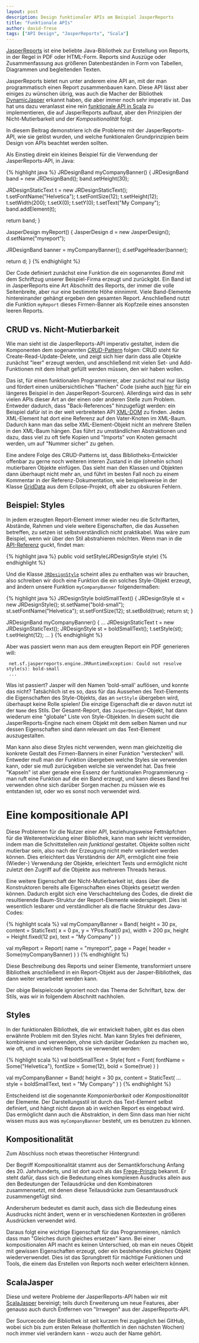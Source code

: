 ```yaml
---
layout: post
description: Design funktionaler APIs am Beispiel JasperReports
title: "Funktionale APIs"
author: david-frese
tags: ["API Design", "JasperReports", "Scala"]
---
```


[JasperReports](http://www.jaspersoft.com/reporting) ist eine beliebte
Java-Bibliothek zur Erstellung von Reports, in der Regel in PDF oder
HTML-Form. Reports sind Auszüge oder Zusammenfassung aus größeren
Datenbeständen in Form von Tabellen, Diagrammen und begleitenden
Texten.

JasperReports bietet nun unter anderem eine API an, mit der man
programmatisch einen Report zusammenbauen kann. Diese API lässt aber
einiges zu wünschen übrig, was auch die Macher der Bibliothek
[DynamicJasper](http://dynamicjasper.com/) erkannt haben, die aber
immer noch sehr imperativ ist. Das hat uns dazu veranlasst eine rein
[funktionale API in
Scala](https://github.com/active-group/ScalaJasper) zu implementieren,
die auf JasperReports aufbaut, aber den Prinzipien der
Nicht-Mutierbarkeit und der _Kompositionalität_ folgt.

In diesem Beitrag demonstriere ich die Probleme mit der
JasperReports-API, wie sie gelöst wurden, und welche funktionalen
Grundprinzipien beim Design von APIs beachtet werden sollten.

<!-- more start -->

Als Einstieg direkt ein kleines Beispiel für die Verwendung der
JasperReports-API, in Java:

{% highlight java %}
JRDesignBand myCompanyBanner() {
  JRDesignBand band = new JRDesignBand();
  band.setHeight(30);
  
  JRDesignStaticText t = new JRDesignStaticText();
  t.setFontName("Helvetica");
  t.setFontSize(12);
  t.setHeight(12);
  t.setWidth(200);
  t.setX(0);
  t.setY(0);
  t.setText("My Company");
  band.addElement(t);

  return band;
}

JasperDesign myReport() {
  JasperDesign d = new JasperDesign();
  d.setName("myreport");

  JRDesignBand banner = myCompanyBanner();
  d.setPageHeader(banner);

  return d;
}
{% endhighlight %}

Der Code definiert zunächst eine Funktion die ein sogenanntes
_Band_ mit dem Schriftzug unserer Beispiel-Firma erzeugt und
zurückgibt. Ein Band ist in JasperReports eine Art Abschnitt des
Reports, der immer die volle Seitenbreite, aber nur eine bestimmte
Höhe einnimmt. Viele Band-Elemente hintereinander gehängt ergeben den
gesamten Report. Anschließend nutzt die Funktion `myReport` dieses
Firmen-Banner als Kopfzeile eines ansonsten leeren Reports.

## CRUD vs. Nicht-Mutierbarkeit

Wie man sieht ist die JasperReports-API imperativ gestaltet,
indem die Komponenten dem sogenannten [_CRUD_-Pattern](http://en.wikipedia.org/wiki/Create,_read,_update_and_delete) folgen: CRUD steht
für Create-Read-Update-Delete, und zeigt sich hier darin dass alle
Objekte zunächst "leer" erzeugt werden, und anschließend mit vielen
Set- und Add-Funktionen mit dem Inhalt gefüllt werden müssen, den wir
haben wollen.

Das ist, für einen funktionalen Programmierer, aber zunächst mal nur
lästig und fördert einen unübersichtlichen "flachen" Code (siehe auch
[hier](http://code.jaspersoft.com/svn/repos/jasperreports/tags/jr-5-1-0/jasperreports/demo/samples/noxmldesign/src/NoXmlDesignApp.java)
für ein längeres Beispiel in den JasperReport-Sourcen). Allerdings
wird das in sehr vielen APIs dieser Art an der einen oder anderen
Stelle zum Problem. Entweder dadurch, dass "Back-References"
hinzugefügt werden: ein Beispiel dafür ist in der weit verbreiteten
API [XML-DOM](http://www.w3schools.com/dom/) zu finden. Jedes
XML-Element hat dort eine Referenz auf den Vater-Knoten im XML-Baum.
Dadurch kann man das selbe XML-Element-Objekt nicht an mehrere Stellen
in den XML-Baum hängen. Das führt zu umständlichen Abstraktionen und
dazu, dass viel zu oft tiefe Kopien und "Imports" von Knoten gemacht
werden, um auf "Nummer sicher" zu gehen.

Eine andere Folge des CRUD-Patterns ist, dass Bibliotheks-Entwickler
offenbar zu gerne noch weiteren interen Zustand in die (ohnehin schon)
mutierbaren Objekte einfügen. Das sieht man den Klassen und Objekten
dann überhaupt nicht mehr an, und führt im besten Fall noch zu einem
Kommentar in der Referenz-Dokumentation, wie beispielsweise in der
Klasse
[GridData](http://help.eclipse.org/indigo/index.jsp?topic=%2Forg.eclipse.platform.doc.isv%2Freference%2Fapi%2Forg%2Feclipse%2Fswt%2Flayout%2FGridData.html)
aus dem Eclipse-Projekt, oft aber zu obskuren Fehlern.

## Beispiel: Styles

In jedem erzeugten Report-Element immer wieder neu die Schriftarten,
Abstände, Rahmen und viele weitere Eigenschaften, die das Aussehen
betreffen, zu setzen ist selbstverständlich nicht praktikabel. Was wäre
zum Beispiel, wenn wir über den Stil abstrahieren möchten. Wenn man in
die [API-Referenz](http://jasperreports.sourceforge.net/api/net/sf/jasperreports/engine/JRPrintElement.html#setStyle%28net.sf.jasperreports.engine.JRStyle%29) guckt, findet man:

{% highlight java %}
public void setStyle(JRDesignStyle style)
{% endhighlight %}

Und die Klasse [`JRDesignStyle`](http://jasperreports.sourceforge.net/api/net/sf/jasperreports/engine/design/JRDesignStyle.html) scheint alles zu enthalten was wir
brauchen, also schreiben wir doch eine Funktion die ein solches
Style-Objekt erzeugt, and ändern unsere Funktion `myCompanyBanner`
folgendermaßen:

{% highlight java %}
JRDesignStyle boldSmallText() {
  JRDesignStyle st = new JRDesignStyle();
  st.setName("bold-small");
  st.setFontName("Helvetica");
  st.setFontSize(12);
  st.setBold(true);
  return st;
}

JRDesignBand myCompanyBanner() {
  ...
  JRDesignStaticText t = new JRDesignStaticText();
  JRDesignStyle st = boldSmallText();
  t.setStyle(st);
  t.setHeight(12);
  ...
}
{% endhighlight %}

Aber was passiert wenn man aus dem ereugten Report ein PDF generieren will:

     net.sf.jasperreports.engine.JRRuntimeException: Could not resolve style(s): bold-small
     ...

Was ist passiert? Jasper will den Namen 'bold-small' auflösen, und
konnte das nicht? Tatsächlich ist es so, dass für das Aussehen des
Text-Elements die Eigenschaften des Style-Objekts, das an `setStyle`
übergeben wird, überhaupt keine Rolle spielen! Die einzige Eigenschaft
die er davon nutzt ist der `Name` des Stils. Der Gesamt-Report, das
`JasperDesign`-Objekt, hat dann wiederum eine "globale" Liste von
Style-Objekten. In diesem sucht die JasperReports-Engine nach einem
Objekt mit dem selben Namen und nur dessen Eigenschaften sind dann
relevant um das Text-Element auszugestalten.

Man kann also diese Styles nicht verwenden, wenn man gleichzeitig die
konkrete Gestalt des Firmen-Banners in einer Funktion "verstecken"
will. Entweder muß man der Funktion übergeben welche Styles sie
verwenden kann, oder sie muß zurückgeben welche sie verwendet hat. Das
freie "Kapseln" ist aber gerade eine Essenz der funktionalen
Programmierung - man ruft eine Funktion auf die ein Band erzeugt, und
kann dieses Band frei verwenden ohne sich darüber Sorgen machen zu
müssen wie es entstanden ist, oder wo es sonst noch verwendet wird.

# Eine kompositionale API

Diese Problemen für die Nutzer einer API, beziehungsweise
Fettnäpfchen für die Weiterentwicklung einer Bibliothek, kann man sehr
leicht vermeiden, indem man die Schnittstellen _rein funktional_
gestaltet. Objekte sollten nicht mutierbar sein, also nach der
Erzeugung nicht mehr verändert werden können. Dies erleichtert das
Verständnis der API, ermöglicht eine freie (Wieder-) Verwendung der
Objekte, erleichtert Tests und ermöglicht nicht zuletzt den Zugriff
auf die Objekte aus mehreren Threads heraus.

Eine weitere Eigenschaft der Nicht-Mutierbarkeit ist, dass über die
Konstruktoren bereits alle Eigenschaften eines Objekts gesetzt werden
können. Dadurch ergibt sich eine Verschachtelung des Codes, die direkt
die resultierende Baum-Struktur der Report-Elemente wiederspiegelt.
Dies ist wesentlich lesbarer und verständlicher als die flache
Struktur des Java-Codes:

{% highlight scala %}
val myCompanyBanner = Band(
  height = 30 px,
  content = StaticText(
    x = 0 px,
    y = YPos.float(0 px),
    width = 200 px,
    height = Height.fixed(12 px),
    text = "My Company"
  )
)

val myReport = Report(
  name = "myreport",
  page = Page(
    header = Some(myCompanyBanner)
  )
)
{% endhighlight %}

Diese Beschreibung des Reports und seiner Elemente, transformiert
unsere Bibliothek anschließend in ein Report-Objekt aus der
Jasper-Bibliothek, das dann weiter verarbeitet werden kann.

Der obige Beispielcode ignoriert noch das Thema der Schriftart, bzw.
der Stils, was wir in folgendem Abschnitt nachholen.

## Styles

In der funktionalen Bibliothek, die wir entwickelt haben, gibt es das
oben erwähnte Problem mit den Styles nicht. Man kann Styles frei
definieren, kombinieren und verwenden, ohne sich darüber Gedanken zu
machen wo, wie oft, und in welchen Reports sie verwendet werden:

{% highlight scala %}
val boldSmallText = Style(
  font = Font(
    fontName = Some("Helvetica"),
    fontSize = Some(12),
    bold = Some(true)
  )
)

val myCompanyBanner = Band(
  height = 30 px,
  content = StaticText(
    ...
    style = boldSmallText,
    text = "My Company"
  )
)
{% endhighlight %}

Entscheidend ist die sogenannte _Komponierbarkeit_ oder
_Kompositionalität_ der Elemente. Der Darstellungsstil ist durch das
Text-Element selbst definiert, und hängt nicht davon ab in welchen
Report es eingebaut wird. Das ermöglicht dann auch die Abstraktion, in
dem Sinn dass man hier nicht wissen muss aus was `myCompanyBanner`
besteht, um es benutzen zu können.

## Kompositionalität

Zum Abschluss noch etwas theoretischer Hintergrund:

Der Begriff Kompositionalität stammt aus der Semantikforschung Anfang
des 20. Jahrhunderts, und ist dort auch als das
[Frege-Prinzip](http://de.wikipedia.org/wiki/Frege-Prinzip) bekannt.
Er steht dafür, dass sich die Bedeutung eines komplexen Ausdrucks allein aus
den Bedeutungen der Teilausdrücke und den Kombinatoren zusammensetzt,
mit denen diese Teilausdrücke zum Gesamtausdruck zusammengefügt sind.

Andersherum bedeutet es damit auch, dass sich die Bedeutung eines
Ausdrucks nicht ändert, wenn er in verschiedenen Kontexten in größeren
Ausdrücken verwendet wird.

Daraus folgt eine wichtige Eigenschaft für das Programmieren, nämlich
dass man "Gleiches durch gleiches ersetzen" kann. Bei einer
kompositionalen API macht es keinen Unterschied, ob man ein neues
Objekt mit gewissen Eigenschaften erzeugt, oder ein bestehendes
_gleiches_ Objekt wiederverwendet. Dies ist das Sprungbrett für
mächtige Funktionen und Tools, die einem das Erstellen von Reports
noch weiter erleichtern können.

## ScalaJasper

Diese und weitere Probleme der JasperReports-API haben wir mit
[ScalaJasper](https://github.com/active-group/ScalaJasper) bereinigt;
teils durch Erweiterung um neue Features, aber genauso auch durch
Entfernen von "Irrwegen" aus der JasperReports-API.

Der Sourcecode der Bibliothek ist seit kurzem frei zugänglich bei
GitHub, wobei sich bis zum ersten Release (hoffentlich in den nächsten
Wochen) noch immer viel verändern kann - wozu auch der Name gehört.
